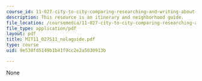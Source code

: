 ```yaml
---
course_id: 11-027-city-to-city-comparing-researching-and-writing-about-cities-new-orleans-spring-2011
description: This resource is an itinerary and neighborhood guide.
file_location: /coursemedia/11-027-city-to-city-comparing-researching-and-writing-about-cities-new-orleans-spring-2011/9e538fd5149b1b41f9cc2e2a5030913b_MIT11_027S11_nolaguide.pdf
file_type: application/pdf
layout: pdf
title: MIT11_027S11_nolaguide.pdf
type: course
uid: 9e538fd5149b1b41f9cc2e2a5030913b

---
```

None